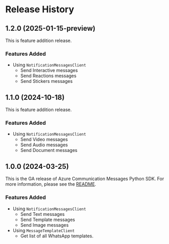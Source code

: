 # Release History

## 1.2.0 (2025-01-15-preview)
This is feature addition release.

### Features Added
- Using `NotificationMessagesClient`
  - Send Interactive messages
  - Send Reactions messages
  - Send Stickers messages

## 1.1.0 (2024-10-18)
This is feature addition release.

### Features Added
- Using `NotificationMessagesClient`
  - Send Video messages
  - Send Audio messages
  - Send Document messages

## 1.0.0 (2024-03-25)

This is the GA release of Azure Communication Messages Python SDK. For more information, please see the [README][read_me].

### Features Added
- Using `NotificationMessagesClient`
  - Send Text messages
  - Send Template messages
  - Send Image messages
- Using `MessageTemplateClient`
  - Get list of all WhatsApp templates.

<!-- LINKS -->
[read_me]: https://github.com/Azure/azure-sdk-for-python/blob/main/sdk/communication/azure-communication-messages/README.md
